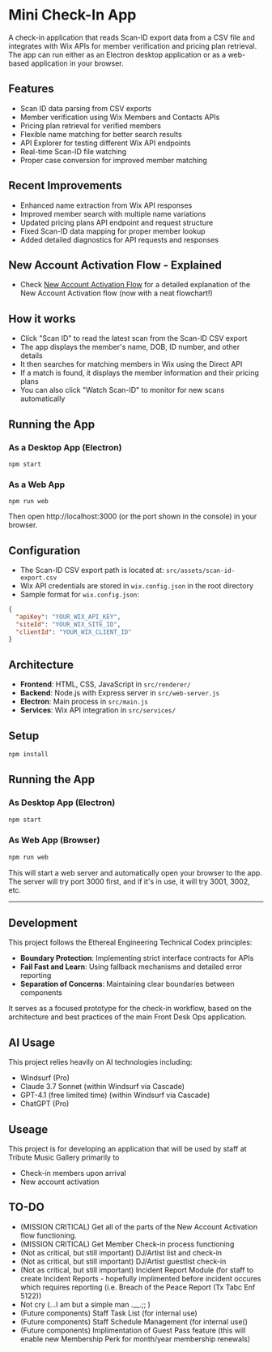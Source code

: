 # Mini Check-In App

A check-in application that reads Scan-ID export data from a CSV file and integrates with Wix APIs for member verification and pricing plan retrieval. The app can run either as an Electron desktop application or as a web-based application in your browser.

## Features
- Scan ID data parsing from CSV exports
- Member verification using Wix Members and Contacts APIs
- Pricing plan retrieval for verified members
- Flexible name matching for better search results
- API Explorer for testing different Wix API endpoints
- Real-time Scan-ID file watching
- Proper case conversion for improved member matching

## Recent Improvements
- Enhanced name extraction from Wix API responses
- Improved member search with multiple name variations
- Updated pricing plans API endpoint and request structure
- Fixed Scan-ID data mapping for proper member lookup
- Added detailed diagnostics for API requests and responses

## New Account Activation Flow - Explained
- Check [New Account Activation Flow](./New-Account-Activation-flow.md) for a detailed explanation of the New Account Activation flow (now with a neat flowchart!) 

## How it works
- Click "Scan ID" to read the latest scan from the Scan-ID CSV export
- The app displays the member's name, DOB, ID number, and other details
- It then searches for matching members in Wix using the Direct API
- If a match is found, it displays the member information and their pricing plans
- You can also click "Watch Scan-ID" to monitor for new scans automatically

## Running the App

### As a Desktop App (Electron)
```
npm start
```

### As a Web App
```
npm run web
```
Then open http://localhost:3000 (or the port shown in the console) in your browser.

## Configuration
- The Scan-ID CSV export path is located at: `src/assets/scan-id-export.csv`
- Wix API credentials are stored in `wix.config.json` in the root directory
- Sample format for `wix.config.json`:
```json
{
  "apiKey": "YOUR_WIX_API_KEY",
  "siteId": "YOUR_WIX_SITE_ID",
  "clientId": "YOUR_WIX_CLIENT_ID"
}
```

## Architecture
- **Frontend**: HTML, CSS, JavaScript in `src/renderer/`
- **Backend**: Node.js with Express server in `src/web-server.js`
- **Electron**: Main process in `src/main.js`
- **Services**: Wix API integration in `src/services/`


## Setup
```bash
npm install
```

## Running the App

### As Desktop App (Electron)
```bash
npm start
```

### As Web App (Browser)
```bash
npm run web
```
This will start a web server and automatically open your browser to the app. The server will try port 3000 first, and if it's in use, it will try 3001, 3002, etc.

---

## Development
This project follows the Ethereal Engineering Technical Codex principles:
- **Boundary Protection**: Implementing strict interface contracts for APIs
- **Fail Fast and Learn**: Using fallback mechanisms and detailed error reporting
- **Separation of Concerns**: Maintaining clear boundaries between components
  
It serves as a focused prototype for the check-in workflow, based on the architecture and best practices of the main Front Desk Ops application.

## AI Usage
This project relies heavily on AI technologies including:
- Windsurf (Pro)
- Claude 3.7 Sonnet (within Windsurf via Cascade)
- GPT-4.1 (free limited time) (within Windsurf via Cascade)
- ChatGPT (Pro)

## Useage
This project is for developing an application that will be used by staff at Tribute Music Gallery primarily to 
- Check-in members upon arrival
- New account activation

## TO-DO
- (MISSION CRITICAL) Get all of the parts of the New Account Activation flow functioning.
- (MISSION CRITICAL) Get Member Check-in process functioning
- (Not as critical, but still important) DJ/Artist list and check-in
- (Not as critical, but still important) DJ/Artist guestlist check-in
- (Not as critical, but still important) Incident Report Module (for staff to create Incident Reports - hopefully implimented before incident occures which requires reporting (i.e. Breach of the Peace Report (Tx Tabc Enf 5122))
- Not cry (...I am but a simple man .__.;; )
- (Future components) Staff Task List (for internal use)
- (Future components) Staff Schedule Management (for internal use()
- (Future components) Implimentation of Guest Pass feature (this will enable new Membership Perk for month/year membership renewals)

